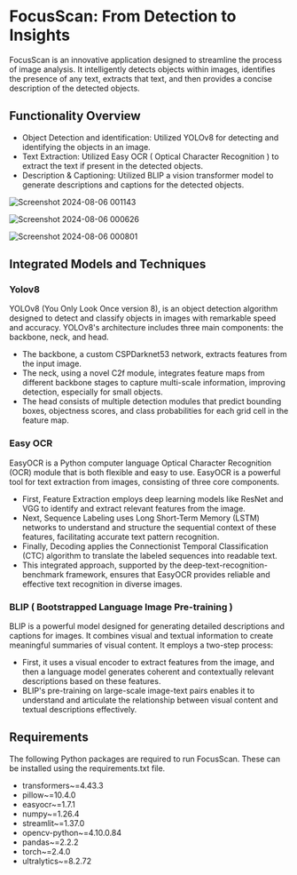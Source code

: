 # FocusScan: From Detection to Insights
FocusScan is an innovative application designed to streamline the process of image analysis. It intelligently detects objects within images, identifies the presence of any text, extracts that text, and then provides a concise description of the detected objects.

## Functionality Overview
* Object Detection and identification: Utilized YOLOv8 for detecting and identifying the objects in an image.
* Text Extraction: Utilized Easy OCR ( Optical Character Recognition ) to extract the text if present in the detected objects.
* Description & Captioning: Utilized BLIP a vision transformer model to generate descriptions and captions for the detected objects.

![Screenshot 2024-08-06 001143](https://github.com/user-attachments/assets/0a4c0a65-e63a-49e6-bb96-f9710ae38d03)

![Screenshot 2024-08-06 000626](https://github.com/user-attachments/assets/9d09667a-225f-4e80-8e5b-d81c27b382ba)

![Screenshot 2024-08-06 000801](https://github.com/user-attachments/assets/d3cdef30-574e-4201-8d00-c632d35ffc03)


## Integrated Models and Techniques
### Yolov8
YOLOv8 (You Only Look Once version 8), is an object detection algorithm designed to detect and classify objects in images with remarkable speed and accuracy. YOLOv8's architecture includes three main components: the backbone, neck, and head. 
* The backbone, a custom CSPDarknet53 network, extracts features from the input image.
*  The neck, using a novel C2f module, integrates feature maps from different backbone stages to capture multi-scale information, improving detection, especially for small objects.
*  The head consists of multiple detection modules that predict bounding boxes, objectness scores, and class probabilities for each grid cell in the feature map.
### Easy OCR
EasyOCR is a Python computer language Optical Character Recognition (OCR) module that is both flexible and easy to use. EasyOCR is a powerful tool for text extraction from images, consisting of three core components.
* First, Feature Extraction employs deep learning models like ResNet and VGG to identify and extract relevant features from the image.
* Next, Sequence Labeling uses Long Short-Term Memory (LSTM) networks to understand and structure the sequential context of these features, facilitating accurate text pattern recognition.
* Finally, Decoding applies the Connectionist Temporal Classification (CTC) algorithm to translate the labeled sequences into readable text.
* This integrated approach, supported by the deep-text-recognition-benchmark framework, ensures that EasyOCR provides reliable and effective text recognition in diverse images.
### BLIP ( Bootstrapped Language Image Pre-training )
BLIP is a powerful model designed for generating detailed descriptions and captions for images. It combines visual and textual information to create meaningful summaries of visual content. It employs a two-step process: 
* First, it uses a visual encoder to extract features from the image, and then a language model generates coherent and contextually relevant descriptions based on these features.
* BLIP's pre-training on large-scale image-text pairs enables it to understand and articulate the relationship between visual content and textual descriptions effectively.

## Requirements
The following Python packages are required to run FocusScan. These can be installed using the requirements.txt file.
* transformers~=4.43.3
* pillow~=10.4.0
* easyocr~=1.7.1
* numpy~=1.26.4
* streamlit~=1.37.0
* opencv-python~=4.10.0.84
* pandas~=2.2.2
* torch~=2.4.0
* ultralytics~=8.2.72








